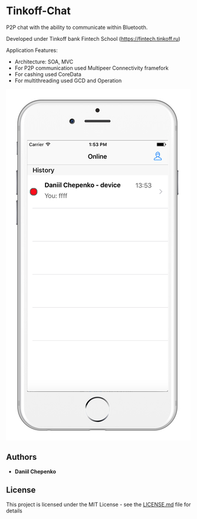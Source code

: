 # Tinkoff-Chat

P2P chat with the ability to communicate within Bluetooth.

Developed under Tinkoff bank Fintech School (https://fintech.tinkoff.ru)

Application Features:

* Architecture: SOA, MVC
* For P2P communication used Multipeer Connectivity framefork
* For cashing used CoreData
* For multithreading used GCD and Operation


![Скриншот приложения в сторе](/Screenshots/tinkoff-chat-1.jpg)

## Authors

* **Daniil Chepenko**  


## License

This project is licensed under the MIT License - see the [LICENSE.md](LICENSE.md) file for details

